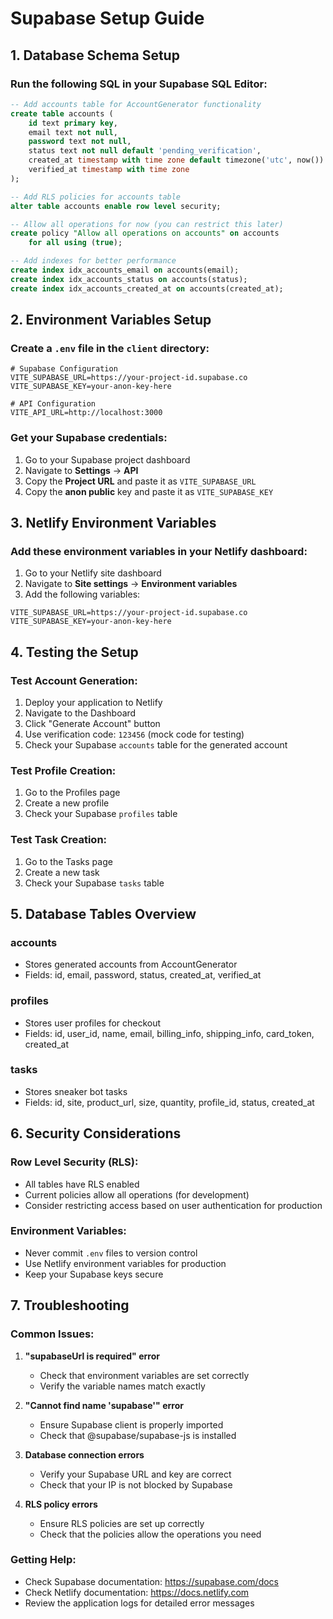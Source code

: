 # Supabase Setup Guide

## 1. Database Schema Setup

### Run the following SQL in your Supabase SQL Editor:

```sql
-- Add accounts table for AccountGenerator functionality
create table accounts (
    id text primary key,
    email text not null,
    password text not null,
    status text not null default 'pending_verification',
    created_at timestamp with time zone default timezone('utc', now()) not null,
    verified_at timestamp with time zone
);

-- Add RLS policies for accounts table
alter table accounts enable row level security;

-- Allow all operations for now (you can restrict this later)
create policy "Allow all operations on accounts" on accounts
    for all using (true);

-- Add indexes for better performance
create index idx_accounts_email on accounts(email);
create index idx_accounts_status on accounts(status);
create index idx_accounts_created_at on accounts(created_at);
```

## 2. Environment Variables Setup

### Create a `.env` file in the `client` directory:

```env
# Supabase Configuration
VITE_SUPABASE_URL=https://your-project-id.supabase.co
VITE_SUPABASE_KEY=your-anon-key-here

# API Configuration
VITE_API_URL=http://localhost:3000
```

### Get your Supabase credentials:

1. Go to your Supabase project dashboard
2. Navigate to **Settings** → **API**
3. Copy the **Project URL** and paste it as `VITE_SUPABASE_URL`
4. Copy the **anon public** key and paste it as `VITE_SUPABASE_KEY`

## 3. Netlify Environment Variables

### Add these environment variables in your Netlify dashboard:

1. Go to your Netlify site dashboard
2. Navigate to **Site settings** → **Environment variables**
3. Add the following variables:

```
VITE_SUPABASE_URL=https://your-project-id.supabase.co
VITE_SUPABASE_KEY=your-anon-key-here
```

## 4. Testing the Setup

### Test Account Generation:

1. Deploy your application to Netlify
2. Navigate to the Dashboard
3. Click "Generate Account" button
4. Use verification code: `123456` (mock code for testing)
5. Check your Supabase `accounts` table for the generated account

### Test Profile Creation:

1. Go to the Profiles page
2. Create a new profile
3. Check your Supabase `profiles` table

### Test Task Creation:

1. Go to the Tasks page
2. Create a new task
3. Check your Supabase `tasks` table

## 5. Database Tables Overview

### accounts
- Stores generated accounts from AccountGenerator
- Fields: id, email, password, status, created_at, verified_at

### profiles
- Stores user profiles for checkout
- Fields: id, user_id, name, email, billing_info, shipping_info, card_token, created_at

### tasks
- Stores sneaker bot tasks
- Fields: id, site, product_url, size, quantity, profile_id, status, created_at

## 6. Security Considerations

### Row Level Security (RLS):
- All tables have RLS enabled
- Current policies allow all operations (for development)
- Consider restricting access based on user authentication for production

### Environment Variables:
- Never commit `.env` files to version control
- Use Netlify environment variables for production
- Keep your Supabase keys secure

## 7. Troubleshooting

### Common Issues:

1. **"supabaseUrl is required" error**
   - Check that environment variables are set correctly
   - Verify the variable names match exactly

2. **"Cannot find name 'supabase'" error**
   - Ensure Supabase client is properly imported
   - Check that @supabase/supabase-js is installed

3. **Database connection errors**
   - Verify your Supabase URL and key are correct
   - Check that your IP is not blocked by Supabase

4. **RLS policy errors**
   - Ensure RLS policies are set up correctly
   - Check that the policies allow the operations you need

### Getting Help:
- Check Supabase documentation: https://supabase.com/docs
- Check Netlify documentation: https://docs.netlify.com
- Review the application logs for detailed error messages
